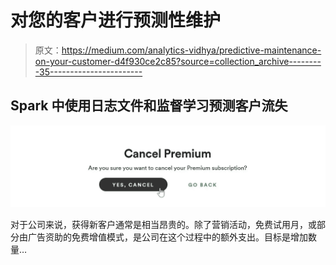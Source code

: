 # 对您的客户进行预测性维护

> 原文：<https://medium.com/analytics-vidhya/predictive-maintenance-on-your-customer-d4f930ce2c85?source=collection_archive---------35----------------------->

## Spark 中使用日志文件和监督学习预测客户流失

![](img/0c07fac842488955ffcda5b99af02ebe.png)

对于公司来说，获得新客户通常是相当昂贵的。除了营销活动，免费试用月，或部分由广告资助的免费增值模式，是公司在这个过程中的额外支出。目标是增加数量…